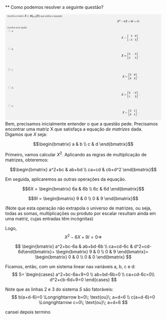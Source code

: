 ** Como podemos resolver a seguinte questão?

![imagem 1](20230426_gb_01.jpeg)
Bem, precisamos inicialmente entender o que a questão pede. 
Precisamos encontrar uma matriz X que satisfaça a equação *de matrizes* dada.
Digamos que $X$ seja:

$$\begin{bmatrix} a & b \\ c & d \end{bmatrix}$$

Primeiro, vamos calcular $X^2$. 
Aplicando as regras de multiplicação de matrizes, obteremos:

$$\begin{bmatrix}   a^2+bc & ab+bd \\ ca+cd & cb+d^2 \end{bmatrix}$$

Em seguida, aplicaremos as outras operações da equação.

$$6X = \begin{bmatrix} 6a & 6b \\ 6c & 6d \end{bmatrix}$$

$$9I = \begin{bmatrix} 9 & 0 \\ 0 & 9 \end{bmatrix}$$

(Note que esta operação não extrapola o universo de matrizes, ou seja, todas as somas, multiplicações ou produto por escalar resultam ainda em uma matriz, cujas entradas têm incógnitas)

Logo, 
$$ X^2 - 6X + 9I=0 \Longrightarrow $$

$$ \begin{bmatrix} a^2+bc-6a & ab+bd-6b \\ ca+cd-6c & d^2+cd-6d\end{bmatrix}+
\begin{bmatrix}
9 & 0 \\
0 & 9
\end{bmatrix}=
\begin{bmatrix}
0 & 0 \\ 0 & 0
\end{bmatrix} $$

Ficamos, então, com um sistema linear nas variáveis a, b, c e d:
$$ S=
\begin{cases}
a^2+bc-6a+9=0 \\
ab+bd-6b=0 \\
ca+cd-6c=0\\
d^2+cb-6d+9=0
\end{cases}
$$

Note que as linhas 2 e 3 do sistema $S$ são fatoráveis:
$$
b(a+d-6)=0 \Longrightarrow b=0\; \text{ou}\; a+d=6 \\
c(a+d-6)=0 \Longrightarrow c=0\; \text{ou}\; a+d=6
$$

cansei depois termino

